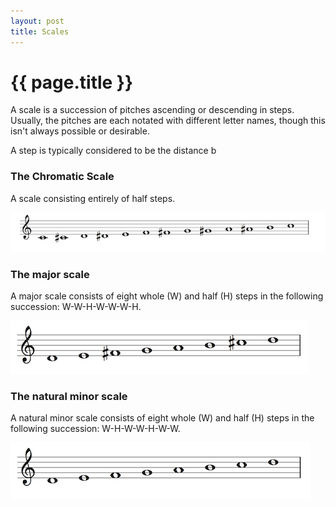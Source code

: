 ```yaml
---
layout: post
title: Scales
---
```


{{ page.title }}
================

A scale is a succession of pitches ascending or descending in steps. Usually, the pitches are each notated with different letter names, though this isn't always possible or desirable. 

A step is typically considered to be the distance b

### The Chromatic Scale ###

A scale consisting entirely of half steps.

![The chromatic scale][chromaticscale]

### The major scale ###

A major scale consists of eight whole (W) and half (H) steps in the following succession: W-W-H-W-W-W-H.  

 

![The major scale][majorscale]

### The natural minor scale ###

A natural minor scale consists of eight whole (W) and half (H) steps in the following succession: W-H-W-W-H-W-W.

![The minor scale][minorscale]


[chromaticscale]: Graphics/chromaticscale.png
[majorscale]: Graphics/majorscale.png
[minorscale]: Graphics/minorscale.png
